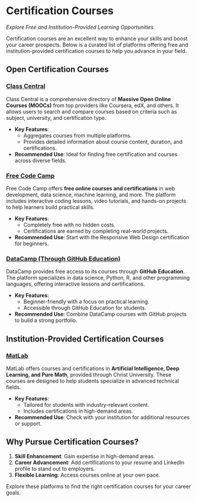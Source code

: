 # Certification Courses  
*Explore Free and Institution-Provided Learning Opportunities*  

Certification courses are an excellent way to enhance your skills and boost your career prospects. Below is a curated list of platforms offering free and institution-provided certification courses to help you advance in your field.  


## **Open Certification Courses**  

### **[Class Central](https://www.classcentral.com/)**  
Class Central is a comprehensive directory of **Massive Open Online Courses (MOOCs)** from top providers like Coursera, edX, and others. It allows users to search and compare courses based on criteria such as subject, university, and certification type.  

- **Key Features**:  
  - Aggregates courses from multiple platforms.  
  - Provides detailed information about course content, duration, and certifications.  
- **Recommended Use**: Ideal for finding free certification and courses across diverse fields.  


### **[Free Code Camp](https://www.freecodecamp.org/)**  
Free Code Camp offers **free online courses and certifications** in web development, data science, machine learning, and more. The platform includes interactive coding lessons, video tutorials, and hands-on projects to help learners build practical skills.  

- **Key Features**:  
  - Completely free with no hidden costs.  
  - Certifications are earned by completing real-world projects.  
- **Recommended Use**: Start with the Responsive Web Design certification for beginners.  


### **[DataCamp (Through GitHub Education)](../Engineering/tools/GitHub)**  
DataCamp provides free access to its courses through **GitHub Education**. The platform specializes in data science, Python, R, and other programming languages, offering interactive lessons and certifications.  

- **Key Features**:  
  - Beginner-friendly with a focus on practical learning.  
  - Accessible through GitHub Education for students.  
- **Recommended Use**: Combine DataCamp courses with GitHub projects to build a strong portfolio.  


## **Institution-Provided Certification Courses**  

### **[MatLab](https://www.tocec.org.tw/web/index.jsp)**  
MatLab offers courses and certifications in **Artificial Intelligence, Deep Learning, and Pure Math**, provided through Christ University. These courses are designed to help students specialize in advanced technical fields.  

- **Key Features**:  
  - Tailored for students with industry-relevant content.  
  - Includes certifications in high-demand areas.  
- **Recommended Use**: Check with your institution for additional resources or support.  


## **Why Pursue Certification Courses?**  
1. **Skill Enhancement**: Gain expertise in high-demand areas.  
2. **Career Advancement**: Add certifications to your resume and LinkedIn profile to stand out to employers.  
3. **Flexible Learning**: Access courses online at your own pace.  

Explore these platforms to find the right certification courses for your career goals.  
